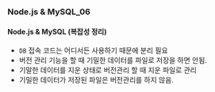 ### Node.js & MySQL_06

#### Node.js & MySQL (복잡성 정리)
- `DB` 접속 코드는 어디서든 사용하기 때문에 분리 필요
- 버전 관리 기능을 할 때 기밀한 데이터를 파일로 저장을 하면 안됨.
- 기말한 데이터를 지운 상태로 버전관리 할 때 지운 파일로 관리
- 기밀한 데이터가 저장된 파일은 버전관리를 하지 않음.